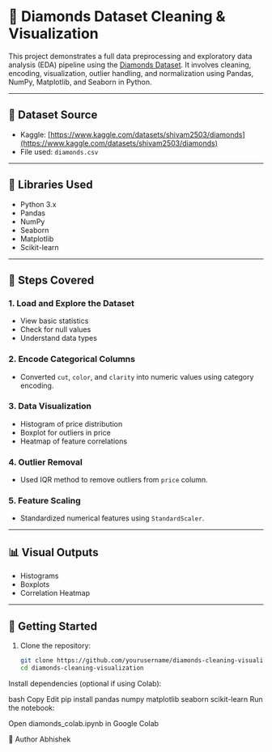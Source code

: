 # 💎 Diamonds Dataset Cleaning & Visualization

This project demonstrates a full data preprocessing and exploratory data analysis (EDA) pipeline using the [Diamonds Dataset](https://www.kaggle.com/datasets/shivam2503/diamonds). It involves cleaning, encoding, visualization, outlier handling, and normalization using Pandas, NumPy, Matplotlib, and Seaborn in Python.

---

## 📂 Dataset Source
- Kaggle: [https://www.kaggle.com/datasets/shivam2503/diamonds](https://www.kaggle.com/datasets/shivam2503/diamonds)
- File used: `diamonds.csv`

---

## 🧰 Libraries Used
- Python 3.x
- Pandas
- NumPy
- Seaborn
- Matplotlib
- Scikit-learn

---

## 📌 Steps Covered

### 1. Load and Explore the Dataset
- View basic statistics
- Check for null values
- Understand data types

### 2. Encode Categorical Columns
- Converted `cut`, `color`, and `clarity` into numeric values using category encoding.

### 3. Data Visualization
- Histogram of price distribution
- Boxplot for outliers in price
- Heatmap of feature correlations

### 4. Outlier Removal
- Used IQR method to remove outliers from `price` column.

### 5. Feature Scaling
- Standardized numerical features using `StandardScaler`.

---

## 📊 Visual Outputs
- Histograms
- Boxplots
- Correlation Heatmap

---

## 🚀 Getting Started

1. Clone the repository:
   ```bash
   git clone https://github.com/yourusername/diamonds-cleaning-visualization.git
   cd diamonds-cleaning-visualization
Install dependencies (optional if using Colab):

bash
Copy
Edit
pip install pandas numpy matplotlib seaborn scikit-learn
Run the notebook:

Open diamonds_colab.ipynb in Google Colab

🧠 Author
Abhishek
